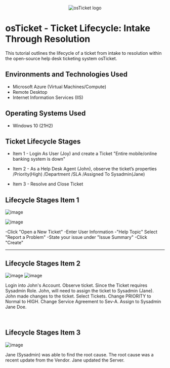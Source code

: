 <p align="center">
<img src="https://i.imgur.com/Clzj7Xs.png" alt="osTicket logo"/>
</p>

<h1>osTicket - Ticket Lifecycle: Intake Through Resolution</h1>
This tutorial outlines the lifecycle of a ticket from intake to resolution within the open-source help desk ticketing system osTicket.<br />


<h2>Environments and Technologies Used</h2>

- Microsoft Azure (Virtual Machines/Compute)
- Remote Desktop
- Internet Information Services (IIS)

<h2>Operating Systems Used </h2>

- Windows 10</b> (21H2)

<h2>Ticket Lifecycle Stages</h2>

-  Item 1 - Login As User (Joy) and create a Ticket "Entire mobile/online banking system is down"
-  Item 2 - As a Help Desk Agent (John), observe the ticket’s properties
	/Priority(High)
	/Department
	/SLA
	/Assigned To Sysadmin(Jane)

-  Item 3 - Resolve and Close Ticket

<h2>Lifecycle Stages Item 1</h2>


![image](https://github.com/user-attachments/assets/3494869d-64aa-4c62-8aba-f7446f104022)



![image](https://github.com/user-attachments/assets/ac09261e-3780-4641-b07d-709ca566ec57)

<p>
-Click "Open a New Ticket"
-Enter User Information
-"Help Topic" Select "Report a Problem"
-State your issue under "Issue Summary"
-Click "Create" 
</p>

________________________________________________________________________________________________
<h2>Lifecycle Stages Item 2</h2>

![image](https://github.com/user-attachments/assets/61be8c6a-1d4a-484d-9d64-1a76f2849f56)
![image](https://github.com/user-attachments/assets/93874715-5fe6-41ea-a58a-8eb43d1aecf5)


<p>
Login into John's Account.
Observe ticket. Since the Ticket requires Sysadmin Role. John, will need to assign the ticket to Sysadmin (Jane).
John made changes to the ticket.
Select Tickets.
Change PRIORITY to Normal to HIGH.
Change Service Agreement to Sev-A.
Assign to Sysadmin Jane Doe.
</p>
<br />



<h2>Lifecycle Stages Item 3</h2>

![image](https://github.com/user-attachments/assets/db0a761a-26a4-47cc-a4f6-e19e0a3a1cd9)


<p>
Jane (Sysadmin) was able to find the root cause. The root cause was a recent update from the Vendor. Jane updated the Server. 
</p>
<br />




